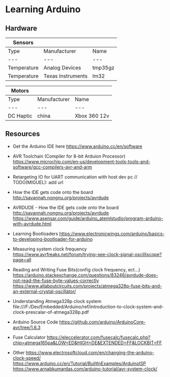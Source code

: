 # Learning Arduino

## Hardware

| Sensors     | | |
|---|---|---|
| Type        | Manufacturer      | Name
|---|---|---|
| Temperature | Analog Devices    | tmp35gz 
| Temperature | Texas Instruments | lm32 
 
| Motors  | | |
|---|---|---|
| Type        | Manufacturer  | Name
|---|---|---|
| DC Haptic   | china         | Xbox 360 12v

## Resources
- Get the Arduino IDE here
https://www.arduino.cc/en/software

- AVR Toolchain (Compiler for 8-bit Arduion Processor)
https://www.microchip.com/en-us/development-tools-tools-and-software/gcc-compilers-avr-and-arm
- Retargeting IO for UART communication with host dev pc
// TODO(MIGUEL): add url

- How the IDE gets code onto the board
http://savannah.nongnu.org/projects/avrdude

- AVRDUDE - How the IDE gets code onto the board
http://savannah.nongnu.org/projects/avrdude
https://www.asensar.com/guide/arduino_atemlstudio/program-arduino-with-avrdude.html

- Learning Bootloaders
https://www.electronicwings.com/arduino/basics-to-developing-bootloader-for-arduino

- Measuring system clock frequency
https://www.avrfreaks.net/forum/trying-see-clock-signal-oscilliscope?page=all

- Reading and Writing Fuse Bits(config clock frequency, ect...)
https://arduino.stackexchange.com/questions/83246/avrdude-does-not-read-the-fuse-byte-values-correctly
https://www.allaboutcircuits.com/projects/atmega328p-fuse-bits-and-an-external-crystal-oscillator/

- Understanding Atmega328p clock system
file:///F:/Dev/Embedded/Arduino/ref/introduction-to-clock-system-and-clock-prescalar-of-atmega328p.pdf

- Arduino Source Code
https://github.com/arduino/ArduinoCore-avr/tree/1.8.3

- Fuse Calculator
https://eleccelerator.com/fusecalc/fusecalc.php?chip=atmega165pa&LOW=ED&HIGH=DE&EXTENDED=FF&LOCKBIT=FF

- Other
https://www.electrosoftcloud.com/en/changing-the-arduino-clock-speed/
https://www.arduino.cc/en/Tutorial/BuiltInExamples/ArduinoISP
https://www.arnabkumardas.com/arduino-tutorial/avr-system-clock/